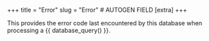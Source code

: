 +++
title = "Error"
slug = "Error" # AUTOGEN FIELD
[extra]
+++

This provides the error code last encountered by this database when processing a {{ database_query() }}.
